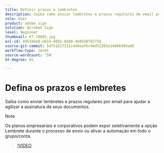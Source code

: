 ```yaml
---
title: Definir prazos e lembretes
description: Saiba como enviar lembretes e prazos regulares de email para ajudar a assinar rapidamente seus documentos
role: User
product: adobe sign
solution: Acrobat Sign
level: Beginner
thumbnail: KT-10605.jpg
exl-id: 495184e8-e614-405b-8dd8-4b85d8f82758
source-git-commit: 5df5181f131c448eafbc94d52203a14006d99ad8
workflow-type: tm+mt
source-wordcount: '59'
ht-degree: 6%

---
```


# Defina os prazos e lembretes

Saiba como enviar lembretes e prazos regulares por email para ajudar a agilizar a assinatura de seus documentos.

>[!NOTE]
>
>Os planos empresariais e corporativos podem expor seletivamente a opção Lembrete durante o processo de envio ou ativar a automação em todo o grupo/conta.

>[!VIDEO](https://video.tv.adobe.com/v/3411445?quality=12&learn=on&hidetitle=true)
